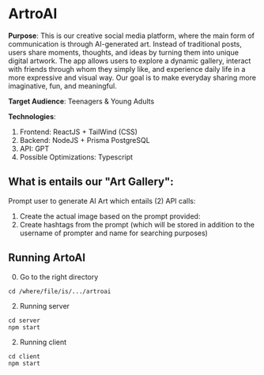 # ArtroAI

**Purpose**: This is our creative social media platform, where the main form of communication is through AI-generated art. Instead of traditional posts, users share moments, thoughts, and ideas by turning them into unique digital artwork. The app allows users to explore a dynamic gallery, interact with friends through whom they simply like, and experience daily life in a more expressive and visual way. Our goal is to make everyday sharing more imaginative, fun, and meaningful.

**Target Audience**: Teenagers & Young Adults 

**Technologies**: 
1. Frontend: ReactJS + TailWind (CSS)
2. Backend: NodeJS + Prisma PostgreSQL
3. API: GPT
4. Possible Optimizations: Typescript

## What is entails our "Art Gallery":
Prompt user to generate AI Art which entails (2) API calls:
1. Create the actual image based on the prompt provided:
2. Create hashtags from the prompt (which will be stored in addition to the username of prompter and name for searching purposes) 

## Running ArtoAI

0. Go to the right directory
```
cd /where/file/is/.../artroai
```
2. Running server
```
cd server
npm start
```
2. Running client
```
cd client
npm start
```
